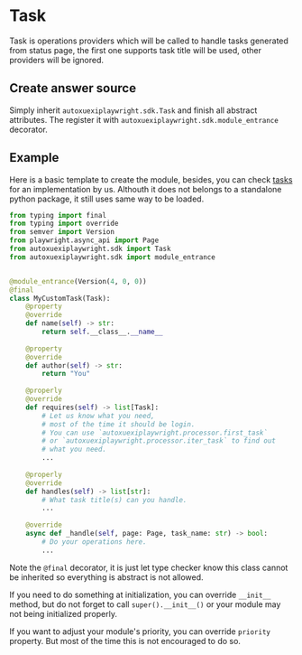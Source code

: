 # Task

Task is operations providers which will be called to handle tasks generated from status page, the first one supports task title will be used, other providers will be ignored.

## Create answer source

Simply inherit `autoxuexiplaywright.sdk.Task` and finish all abstract attributes. The register it with `autoxuexiplaywright.sdk.module_entrance` decorator.

## Example

Here is a basic template to create the module, besides, you can check [tasks](../../src/autoxuexiplaywright/processor/tasks)
for an implementation by us. Althouth it does not belongs to a standalone python package, it still uses same way to be loaded.

```python
from typing import final
from typing import override
from semver import Version
from playwright.async_api import Page
from autoxuexiplaywright.sdk import Task
from autoxuexiplaywright.sdk import module_entrance


@module_entrance(Version(4, 0, 0))
@final
class MyCustomTask(Task):
    @property
    @override
    def name(self) -> str:
        return self.__class__.__name__
        
    @property
    @override
    def author(self) -> str:
        return "You"
        
    @properly
    @override
    def requires(self) -> list[Task]:
        # Let us know what you need, 
        # most of the time it should be login.
        # You can use `autoxuexiplaywright.processor.first_task`
        # or `autoxuexiplaywright.processor.iter_task` to find out
        # what you need.
        ...
    
    @properly
    @override
    def handles(self) -> list[str]:
        # What task title(s) can you handle.
        ...
        
    @override
    async def _handle(self, page: Page, task_name: str) -> bool:
        # Do your operations here.
        ...
```

Note the `@final` decorator, it is just let type checker know this class cannot be inherited so everything is abstract is not allowed.

If you need to do something at initialization, you can override `__init__` method, 
but do not forget to call `super().__init__()` or your module may not being initialized properly.

If you want to adjust your module's priority, you can override `priority` property.
But most of the time this is not encouraged to do so.
